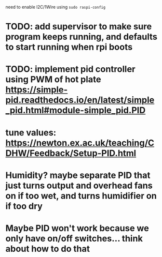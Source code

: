 need to enable I2C/1Wire using `sudo raspi-config`

# TODO: add supervisor to make sure program keeps running, and defaults to start running when rpi boots

# TODO: implement pid controller using PWM of hot plate https://simple-pid.readthedocs.io/en/latest/simple_pid.html#module-simple_pid.PID
# tune values: https://newton.ex.ac.uk/teaching/CDHW/Feedback/Setup-PID.html

# Humidity? maybe separate PID that just turns output and overhead fans on if too wet, and turns humidifier on if too dry

# Maybe PID won't work because we only have on/off switches... think about how to do that
